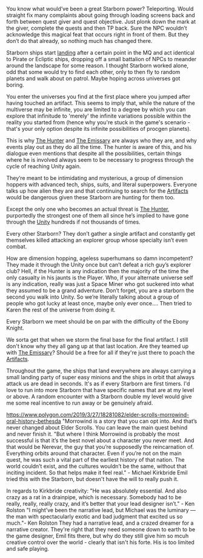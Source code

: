 You know what would’ve been a great Starborn power? Teleporting.
Would straight fix many complaints about going through loading screens back and forth between quest giver and quest objective. Just plonk down the mark at the giver, complete the quests and then TP back. Sure the NPC wouldn’t acknowledge this magical feat that occurs right in front of them. But they don’t do that already, so nothing much has changed there.

Starborn ships start [landing](Random%20Encounters.md) after a certain point in the MQ and act identical to Pirate or Ecliptic ships, dropping off a small battalion of NPCs to meander around the landscape for some reason. I thought Starborn worked alone, odd that some would try to find each other, only to then fly to random planets and walk about on patrol. Maybe hoping across universes got boring.

You enter the universes you find at the first place where you jumped after having touched an artifact. This seems to imply that, while the nature of the multiverse may be infinite, you are limited to a degree by which you can explore that infinitude to 'merely' the infinite variations possible within the reality you started from (hence why you're stuck in the game's scenario - that's your only option despite its infinite possibilities of procgen planets). 

This is why [The Hunter](The%20Hunter.md) and [The Emissary](The%20Emissary.md) are always who they are, and why events play out as they do all the time. The hunter is aware of this, and his dialogue even mentions that despite all the possibilities, certain things where he is involved always seem to be necessary to progress through the cycle of reaching Unity again.

They’re meant to be intimidating and mysterious, a group of dimension hoppers with advanced tech, ships, suits, and literal superpowers. Everyone talks up how alien they are and that continuing to search for the [Artifacts](Artifacts.md) would be dangerous given these Starborn are hunting for them too.

Except the only one who becomes an actual threat is [The Hunter](The%20Hunter.md), purportedly the strongest one of them all since he’s implied to have gone through the [Unity](Unity.md) hundreds if not thousands of times. 

Every other Starborn? They don’t gather a single artifact and constantly get themselves killed attacking an explorer group whose specialty isn’t even combat.

How are dimension hopping, ageless superhumans so damn incompetent? They made it through the Unity once but can’t defeat a rich guy’s explorer club? Hell, if the Hunter is any indication then the majority of the time the only casualty in his jaunts is the Player. Who, if your alternate universe self is any indication, really was just a Space Miner who got suckered into what they assumed to be a grand adventure.
	Don’t forget, you are a starborn the second you walk into Unity. So we’re literally talking about a group of people who got lucky at least once, maybe only ever once…. Then tried to Karen the rest of the universe from doing it.

Every Starborn we meet should be on par with the difficulty of the Ebony Knight.

We sorta get that when we storm the final base for the final artifact. I still don't know why they all gang up at that last location. Are they teamed up with [The Emissary](The%20Emissary.md)? Should be a free for all if they're just there to poach the [Artifacts](Artifacts.md).

Throughout the game, the ships that land everywhere are always carrying a small landing party of super easy minions and the ships in orbit that always attack us are dead in seconds. It's as if every Starborn are first timers. I'd love to run into more Starborn that have specific names that are at my level or above. A random encounter with a Starborn double my level would give me some real incentive to run away or be genuinely afraid. 

https://www.polygon.com/2019/3/27/18281082/elder-scrolls-morrowind-oral-history-bethesda
"Morrowind is a story that you can opt into. And that’s never changed about Elder Scrolls. You can leave the main quest behind and never finish it. "But where I think Morrowind is probably the most successful is that it’s the best novel about a character you never meet. And that would be Nerevar, the guy that you’re supposedly the reincarnation of. Everything orbits around that character. Even if you’re not on the main quest, he was such a vital part of the earliest history of that nation. The world couldn’t exist, and the cultures wouldn’t be the same, without that inciting incident. So that helps make it feel real." - Michael Kirkbride
	Emil tried this with the Starborn, but doesn't have the will to really push it.

In regards to Kirkbride creativity: "He was absolutely essential. And also crazy as a rat in a drainpipe, which is necessary. Somebody had to be really, really, really crazy, and it’s better that your lead designer isn’t." - Ken Rolston
"I might’ve been the narrative lead, but Michael was the luminary — the man with spectacularly exotic and bad judgment that excited us so much."- Ken Rolston
	They had a narrative lead, and a crazed dreamer for a narrative creator. They're right that they need someone down to earth to be the game designer, Emil fits there, but why do they still give him so mcuh creative control over the world - clearly that isn't his forte. His is too limited and safe playing.